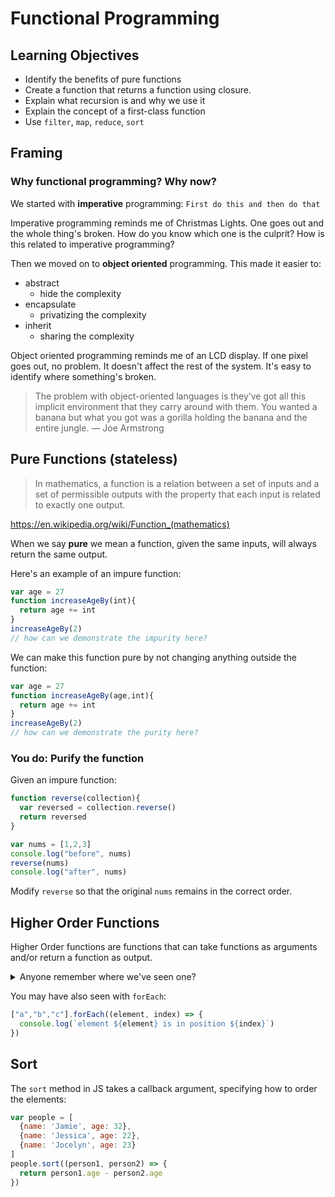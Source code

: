 # Functional Programming

## Learning Objectives

- Identify the benefits of pure functions
- Create a function that returns a function using closure.
- Explain what recursion is and why we use it
- Explain the concept of a first-class function
- Use `filter`, `map`, `reduce`, `sort`

## Framing

### Why functional programming? Why now?

We started with __imperative__ programming: `First do this and then do that`

Imperative programming reminds me of Christmas Lights. One goes out and the whole
thing's broken. How do you know which one is the culprit? How is this related to imperative
programming?

Then we moved on to __object oriented__ programming. This made it easier to:

- abstract
  - hide the complexity
- encapsulate
  - privatizing the complexity
- inherit
  - sharing the complexity

Object oriented programming reminds me of an LCD display. If one pixel goes out,
no problem. It doesn't affect the rest of the system. It's easy to identify where
something's broken.

>The problem with object-oriented languages is they’ve got all this implicit environment that they carry around with them. You wanted a banana but what you got was a gorilla holding the banana and the entire jungle. — Joe Armstrong

## Pure Functions (stateless)

>In mathematics, a function is a relation between a set of inputs and a set of permissible outputs with the property that each input is related to exactly one output. 

<https://en.wikipedia.org/wiki/Function_(mathematics)>

When we say __pure__ we mean a function, given the same inputs, will always return the same output.

Here's an example of an impure function:

```js
var age = 27
function increaseAgeBy(int){
  return age += int
}
increaseAgeBy(2)
// how can we demonstrate the impurity here?
```

We can make this function pure by not changing anything outside the function:

```js
var age = 27
function increaseAgeBy(age,int){
  return age += int
}
increaseAgeBy(2)
// how can we demonstrate the purity here?
```

### You do: Purify the function

Given an impure function:

```js
function reverse(collection){
  var reversed = collection.reverse()
  return reversed
}

var nums = [1,2,3]
console.log("before", nums)
reverse(nums)
console.log("after", nums)
```

Modify `reverse` so that the original `nums` remains in the correct order.

## Higher Order Functions

Higher Order functions are functions that can take functions as arguments and/or
return a function as output.

<details>
  <summary>Anyone remember where we've seen one?</summary>
  <p>`.on('click')`</p>
</details>

You may have also seen with `forEach`:

```js
["a","b","c"].forEach((element, index) => {
  console.log(`element ${element} is in position ${index}`)
})
```

## Sort

The `sort` method in JS takes a callback argument, specifying how to order the elements:

```js
var people = [
  {name: 'Jamie', age: 32},
  {name: 'Jessica', age: 22},
  {name: 'Jocelyn', age: 23}
]
people.sort((person1, person2) => {
  return person1.age - person2.age
})
```
